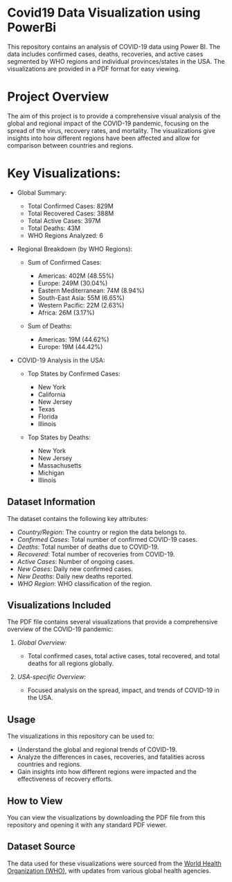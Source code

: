 # Covid19 Data Visualization using PowerBi

This repository contains an analysis of COVID-19 data using Power BI. The data includes confirmed cases, deaths, recoveries, and active cases segmented by WHO regions and individual provinces/states in the USA. The visualizations are provided in a PDF format for easy viewing.


# Project Overview
The aim of this project is to provide a comprehensive visual analysis of the global and regional impact of the COVID-19 pandemic, focusing on the spread of the virus, recovery rates, and mortality. The visualizations give insights into how different regions have been affected and allow for comparison between countries and regions.

# Key Visualizations:

- Global Summary:
  - Total Confirmed Cases: 829M
  - Total Recovered Cases: 388M
  - Total Active Cases: 397M
  - Total Deaths: 43M
  - WHO Regions Analyzed: 6

- Regional Breakdown (by WHO Regions):
  
   - Sum of Confirmed Cases:
   
      - Americas: 402M (48.55%)
      - Europe: 249M (30.04%)
      - Eastern Mediterranean: 74M (8.94%)
      - South-East Asia: 55M (6.65%)
      - Western Pacific: 22M (2.63%)
      -  Africa: 26M (3.17%)
        
  -  Sum of Deaths:

      - Americas: 19M (44.62%)
      - Europe: 19M (44.42%)
     
- COVID-19 Analysis in the USA:

   - Top States by Confirmed Cases:
     
      - New York
      - California
      - New Jersey
      - Texas
      - Florida
      - Illinois
     
   - Top States by Deaths:
  
      - New York
      - New Jersey
      - Massachusetts
      - Michigan
      - Illinois

## Dataset Information
The dataset contains the following key attributes:
- *Country/Region*: The country or region the data belongs to.
- *Confirmed Cases*: Total number of confirmed COVID-19 cases.
- *Deaths*: Total number of deaths due to COVID-19.
- *Recovered*: Total number of recoveries from COVID-19.
- *Active Cases*: Number of ongoing cases.
- *New Cases*: Daily new confirmed cases.
- *New Deaths*: Daily new deaths reported.
- *WHO Region*: WHO classification of the region.

## Visualizations Included
The PDF file contains several visualizations that provide a comprehensive overview of the COVID-19 pandemic:

1. *Global Overview:*
   - Total confirmed cases, total active cases, total recovered, and total deaths for all regions globally.
   
2. *USA-specific Overview:*
   - Focused analysis on the spread, impact, and trends of COVID-19 in the USA.
   
## Usage
The visualizations in this repository can be used to:
- Understand the global and regional trends of COVID-19.
- Analyze the differences in cases, recoveries, and fatalities across countries and regions.
- Gain insights into how different regions were impacted and the effectiveness of recovery efforts.

## How to View
You can view the visualizations by downloading the PDF file from this repository and opening it with any standard PDF viewer.

## Dataset Source
The data used for these visualizations were sourced from the [World Health Organization (WHO)](https://www.who.int/), with updates from various global health agencies.

